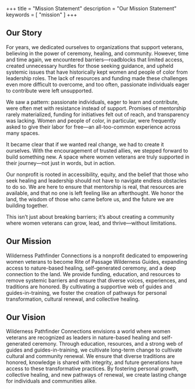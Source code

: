 +++
title = "Mission Statement"
description = "Our Mission Statement"
keywords = [ "mission" ]
+++
## Our Story

For years, we dedicated ourselves to organizations that support veterans, believing in the power of ceremony, healing, and community. However, time and time again, we encountered barriers—roadblocks that limited access, created unnecessary hurdles for those seeking guidance, and upheld systemic issues that have historically kept women and people of color from leadership roles. The lack of resources and funding made these challenges even more difficult to overcome, and too often, passionate individuals eager to contribute were left unsupported.

We saw a pattern: passionate individuals, eager to learn and contribute, were often met with resistance instead of support. Promises of mentorship rarely materialized, funding for initiatives felt out of reach, and transparency was lacking. Women and people of color, in particular, were frequently asked to give their labor for free—an all-too-common experience across many spaces.

It became clear that if we wanted real change, we had to create it ourselves. With the encouragement of trusted allies, we stepped forward to build something new. A space where women veterans are truly supported in their journey—not just in words, but in action.

Our nonprofit is rooted in accessibility, equity, and the belief that those who seek healing and leadership should not have to navigate endless obstacles to do so. We are here to ensure that mentorship is real, that resources are available, and that no one is left feeling like an afterthought. We honor the land, the wisdom of those who came before us, and the future we are building together.

This isn’t just about breaking barriers; it’s about creating a community where women veterans can grow, lead, and thrive—without limitations.

## Our Mission

Wilderness Pathfinder Connections is a nonprofit dedicated to empowering women veterans to become Rite of Passage Wilderness Guides, expanding access to nature-based healing, self-generated ceremony, and a deep connection to the land. We provide funding, education, and resources to remove systemic barriers and ensure that diverse voices, experiences, and traditions are honored. By cultivating a supportive web of guides and guides-in-training, we foster the creation of pathways for personal transformation, cultural renewal, and collective healing.

## Our Vision

Wilderness Pathfinder Connections envisions a world where women veterans are recognized as leaders in nature-based healing and self-generated ceremony. Through education, resources, and a strong web of guides and guides-in-training, we cultivate long-term change to cultivate cultural and community renewal. We ensure that diverse traditions are honored, knowledge is shared with integrity, and future generations have access to these transformative practices. By fostering personal growth, collective healing, and new pathways of renewal, we create lasting change for individuals and communities alike.